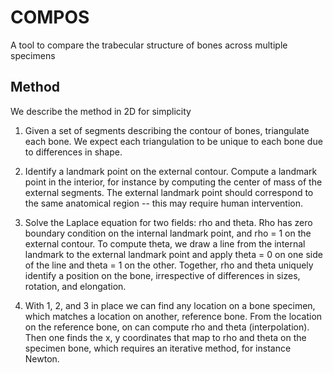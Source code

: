 COMPOS
======

A tool to compare the trabecular structure of bones across multiple 
specimens

Method
------

We describe the method in 2D for simplicity

1. Given a set of segments describing the contour of bones, triangulate 
   each bone. We expect each triangulation to be unique to each bone due
   to differences in shape.

2. Identify a landmark point on the external contour. Compute a landmark 
   point in the interior, for instance by computing the center of mass of
   the external segments. The external landmark point should correspond to
   the same anatomical region -- this may require human intervention.
   
3. Solve the Laplace equation for two fields: rho and theta. Rho has zero 
   boundary condition on the internal landmark point, and rho = 1 on the 
   external contour. To compute theta, we draw a line from the internal 
   landmark to the external landmark point and apply theta = 0 on one 
   side of the line and theta = 1 on the other. Together, rho and theta
   uniquely identify a position on the bone, irrespective of differences
   in sizes, rotation, and elongation. 
   
4. With 1, 2, and 3 in place we can find any location on a bone specimen,
   which matches a location on another, reference bone. From the location 
   on the reference bone, on can compute rho and theta (interpolation). 
   Then one finds the x, y coordinates that map to rho and theta on the 
   specimen bone, which requires an iterative method, for instance Newton.
   

   
